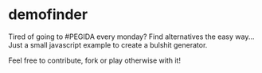 # demofinder
Tired of going to #PEGIDA every monday? Find alternatives the easy way... <br>
Just a small javascript example to create a bulshit generator.

Feel free to contribute, fork or play otherwise with it!
